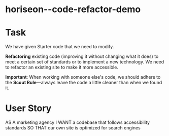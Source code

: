 # horiseon--code-refactor-demo

#  Task

We have given Starter code that we need to modify.

**Refactoring** existing code (improving it without changing what it does) to meet a certain set of standards or to implement a new technology. We need to refactor an existing site to make it more accessible.

**Important**: When working with someone else's code, we should adhere to the **Scout Rule**&mdash;always leave the code a little cleaner than when we found it.

# User Story

AS A marketing agency
I WANT a codebase that follows accessibility standards
SO THAT our own site is optimized for search engines

